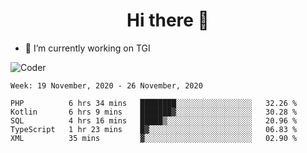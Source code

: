 <h1 align="center">Hi there 👋</h1>

- 🔭 I’m currently working on TGI

![Coder](https://media.giphy.com/media/MdA16VIoXKKxNE8Stk/giphy.gif)

<!--START_SECTION:waka-->
```text
Week: 19 November, 2020 - 26 November, 2020

PHP          6 hrs 34 mins   ████████░░░░░░░░░░░░░░░░░   32.26 % 
Kotlin       6 hrs 9 mins    ███████▓░░░░░░░░░░░░░░░░░   30.28 % 
SQL          4 hrs 16 mins   █████▒░░░░░░░░░░░░░░░░░░░   20.96 % 
TypeScript   1 hr 23 mins    █▓░░░░░░░░░░░░░░░░░░░░░░░   06.83 % 
XML          35 mins         ▓░░░░░░░░░░░░░░░░░░░░░░░░   02.90 % 
```
<!--END_SECTION:waka-->
